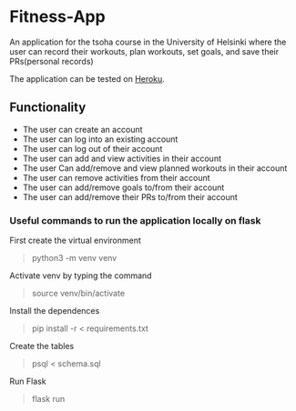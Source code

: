 # Fitness-App

An application for the tsoha course in the University of Helsinki where the user can record their workouts, plan workouts, set goals, and save their PRs(personal records)

The application can be tested on [Heroku](https://tsoha-fitness-app.herokuapp.com/login).

## Functionality
* The user can create an account
* The user can log into an existing account
* The user can log out of their account
* The user can add and view activities in their account
* The user Can add/remove and view planned workouts in their account
* The user can remove activities from their account
* The user can add/remove goals to/from their account
* The user can add/remove their PRs to/from their account



### Useful commands to run the application locally on flask

First create the virtual environment

>python3 -m venv venv 

Activate venv by typing the command

> source venv/bin/activate

Install the dependences

> pip install -r < requirements.txt

Create the tables

> psql < schema.sql

Run Flask

> flask run
